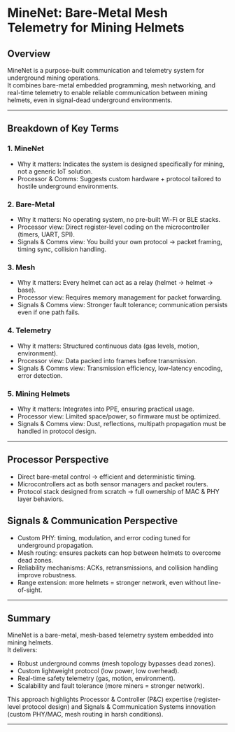 # MineNet: Bare-Metal Mesh Telemetry for Mining Helmets

## Overview
MineNet is a purpose-built communication and telemetry system for underground mining operations.  
It combines bare-metal embedded programming, mesh networking, and real-time telemetry to enable reliable communication between mining helmets, even in signal-dead underground environments.

---

## Breakdown of Key Terms

### 1. MineNet
- Why it matters: Indicates the system is designed specifically for mining, not a generic IoT solution.  
- Processor & Comms: Suggests custom hardware + protocol tailored to hostile underground environments.

### 2. Bare-Metal
- Why it matters: No operating system, no pre-built Wi-Fi or BLE stacks.  
- Processor view: Direct register-level coding on the microcontroller (timers, UART, SPI).  
- Signals & Comms view: You build your own protocol → packet framing, timing sync, collision handling.

### 3. Mesh
- Why it matters: Every helmet can act as a relay (helmet → helmet → base).  
- Processor view: Requires memory management for packet forwarding.  
- Signals & Comms view: Stronger fault tolerance; communication persists even if one path fails.

### 4. Telemetry
- Why it matters: Structured continuous data (gas levels, motion, environment).  
- Processor view: Data packed into frames before transmission.  
- Signals & Comms view: Transmission efficiency, low-latency encoding, error detection.

### 5. Mining Helmets
- Why it matters: Integrates into PPE, ensuring practical usage.  
- Processor view: Limited space/power, so firmware must be optimized.  
- Signals & Comms view: Dust, reflections, multipath propagation must be handled in protocol design.

---

## Processor Perspective
- Direct bare-metal control → efficient and deterministic timing.
- Microcontrollers act as both sensor managers and packet routers.
- Protocol stack designed from scratch → full ownership of MAC & PHY layer behaviors.

## Signals & Communication Perspective
- Custom PHY: timing, modulation, and error coding tuned for underground propagation.  
- Mesh routing: ensures packets can hop between helmets to overcome dead zones.  
- Reliability mechanisms: ACKs, retransmissions, and collision handling improve robustness.  
- Range extension: more helmets = stronger network, even without line-of-sight.

---

## Summary
MineNet is a bare-metal, mesh-based telemetry system embedded into mining helmets.  
It delivers:
- Robust underground comms (mesh topology bypasses dead zones).  
- Custom lightweight protocol (low power, low overhead).  
- Real-time safety telemetry (gas, motion, environment).  
- Scalability and fault tolerance (more miners = stronger network).  

This approach highlights Processor & Controller (P&C) expertise (register-level protocol design) and Signals & Communication Systems innovation (custom PHY/MAC, mesh routing in harsh conditions).

---
